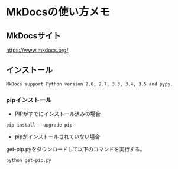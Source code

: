 # MkDocsの使い方メモ

## MkDocsサイト

https://www.mkdocs.org/

## インストール

```
MkDocs support Python version 2.6, 2.7, 3.3, 3.4, 3.5 and pypy.
```

### pipインストール

* PIPがすでにインストール済みの場合
```
pip install --upgrade pip
```

* pipがインストールされていない場合

get-pip.pyをダウンロードして以下のコマンドを実行する。

```
python get-pip.py
```
